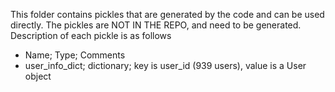 This folder contains pickles that are generated by the code and can be used directly. The pickles are NOT IN THE REPO, 
and need to be generated. Description of each pickle is as follows

* Name; Type; Comments
* user_info_dict; dictionary; key is user_id (939 users), value is a User object